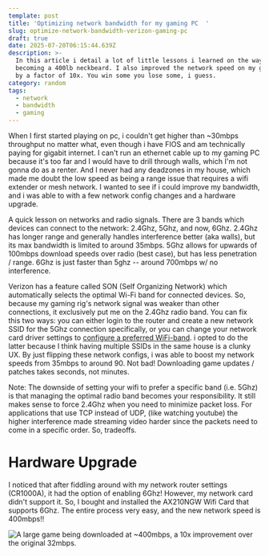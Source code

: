 ```yaml
---
template: post
title: 'Optimizing network bandwidth for my gaming PC  '
slug: optimize-network-bandwidth-verizon-gaming-pc
draft: true
date: 2025-07-20T06:15:44.639Z
description: >-
  In this article i detail a lot of little lessons i learned on the way to
  becoming a 400lb neckbeard. I also improved the network speed on my gaming PC
  by a factor of 10x. You win some you lose some, i guess. 
category: random
tags:
  - network
  - bandwidth
  - gaming
---
```

When I first started playing on pc, i couldn't get higher than ~30mbps throughput no matter what, even though i have FIOS and am technically paying for gigabit internet. I can't run an ethernet cable up to my gaming PC because it's too far and I would have to drill through walls, which I'm not gonna do as a renter. And I never had any deadzones in my house, which made me doubt the low speed as being a range issue that requires a wifi extender or mesh network. I wanted to see if i could improve my bandwidth, and i was able to with a few network config changes and a hardware upgrade. 

A quick lesson on networks and radio signals. There are 3 bands which devices can connect to the network: 2.4Ghz, 5Ghz, and now, 6Ghz. 2.4Ghz has longer range and generally handles interference better (aka walls), but its max bandwidth is limited to around 35mbps. 5Ghz allows for upwards of 100mbps download speeds over radio (best case), but has less penetration / range. 6Ghz is just faster than 5ghz -- around 700mbps w/ no interference. 

Verizon has a feature called SON (Self Organizing Network) which automatically selects the optimal Wi-Fi band for connected devices. So, because my gaming rig's network signal was weaker than other connections, it exclusively put me on the 2.4Ghz radio band.  You can fix this two ways: you can either login to the router and create a new network SSID for the 5Ghz connection specifically, or you can change your network card driver settings to [configure a preferred WiFi-band](https://superuser.com/questions/1774002/i-want-to-force-windows-11-to-only-use-2-4ghz-wifi-but-the-driver-options-doesn#:~:text=To%20force%20use%202.4GHZ,either%205GHZ%20or%202.4GHZ.). i opted to do the latter because I think having multiple SSIDs in the same house is a clunky UX. By just flipping these network configs, i was able to boost my network speeds from 35mbps to around 90. Not bad!  Downloading game updates / patches takes seconds, not minutes. 

Note: The downside of setting your wifi to prefer a specific band (i.e. 5Ghz) is that managing the optimal radio band becomes your responsibility. It still makes sense to force 2.4Ghz when you need to minimize packet loss. For applications that use TCP instead of UDP,  (like watching youtube) the higher interference made streaming video harder since the packets need to come in a specific order. So, tradeoffs. 

# Hardware Upgrade

I noticed that after fiddling around with my network router settings (CR1000A), it had the option of enabling 6Ghz! However, my network card didn't support it. So, I bought and installed the AX210NGW Wifi Card that supports 6Ghz. The entire process very easy, and the new network speed is 400mbps!! 



![A large game being downloaded at ~400mbps, a 10x improvement over the original 32mbps.](/media/new-network-card.png "new-network-card-download-screenshot")